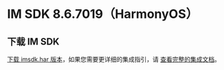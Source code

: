 # IM SDK 8.6.7019（HarmonyOS）

## 下载 IM SDK

[下载 imsdk.har 版本](https://im.sdk.qcloud.com/download/plus/8.6.7040/imsdk-ohos-8.6.7040.zip)，如果您需要更详细的集成指引，请 [查看完整的集成文档](https://cloud.tencent.com/document/product/269/103558)。
